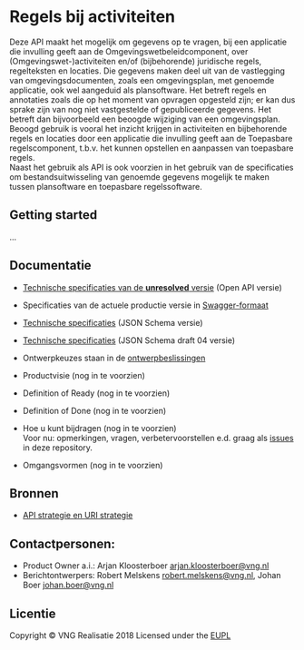 # Regels bij activiteiten
Deze API maakt het mogelijk om gegevens op te vragen, bij een applicatie die invulling geeft aan de Omgevingswetbeleidcomponent, over (Omgevingswet-)activiteiten en/of (bijbehorende) juridische regels, regelteksten en locaties. Die gegevens maken deel uit van de vastlegging van omgevingsdocumenten, zoals een omgevingsplan, met genoemde applicatie, ook wel aangeduid als plansoftware. Het betreft regels en annotaties zoals die op het moment van opvragen opgesteld zijn; er kan dus sprake zijn van nog niet vastgestelde of gepubliceerde gegevens. Het betreft dan bijvoorbeeld een beoogde wijziging van een omgevingsplan.  
Beoogd gebruik is vooral het inzicht krijgen in activiteiten en bijbehorende regels en locaties door een applicatie die invulling geeft aan de Toepasbare regelscomponent, t.b.v. het kunnen opstellen en aanpassen van toepasbare regels.  
Naast het gebruik als API is ook voorzien in het gebruik van de specificaties om bestandsuitwisseling van genoemde gegevens mogelijk te maken tussen plansoftware en toepasbare regelssoftware. 

## Getting started
...

## Documentatie
* [Technische specificaties van de **unresolved** versie](./specificatie/openapi.yaml) (Open API versie)
* Specificaties van de actuele productie versie in [Swagger-formaat](https://petstore.swagger.io/?url=https://raw.githubusercontent.com/VNG-Realisatie/Juridische-regels/main/specificatie/openapi.yaml)
* [Technische specificaties](./specificatie/openapi.json) (JSON Schema versie)
* [Technische specificaties](./specificatie/openapi_draft04.json) (JSON Schema draft 04 versie)

* Ontwerpkeuzes staan in de [ontwerpbeslissingen](./specificatie/Ontwerpbeslissingen.md)
* Productvisie (nog in te voorzien)
* Definition of Ready (nog in te voorzien)
* Definition of Done (nog in te voorzien)
* Hoe u kunt bijdragen (nog in te voorzien)  
  Voor nu: opmerkingen, vragen, verbetervoorstellen e.d. graag als [issues](https://github.com/VNG-Realisatie/Regels-bij-activiteiten/issues) in deze repository.
* Omgangsvormen (nog in te voorzien)

## Bronnen
* [API strategie en URI strategie](https://aandeslagmetdeomgevingswet.nl/digitaal-stelsel/documenten/documenten/api-uri-strategie/)

## Contactpersonen:
* Product Owner a.i.: Arjan Kloosterboer arjan.kloosterboer@vng.nl
* Berichtontwerpers: Robert Melskens robert.melskens@vng.nl, Johan Boer johan.boer@vng.nl

## Licentie
Copyright &copy; VNG Realisatie 2018
Licensed under the [EUPL](../LICENCE.md)
